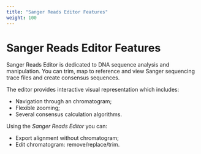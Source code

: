 ```yaml
---
title: "Sanger Reads Editor Features"
weight: 100
---
```



# Sanger Reads Editor Features

Sanger Reads Editor is dedicated to DNA sequence analysis and manipulation. You can trim, map to reference and view Sanger sequencing trace files and create consensus sequences.

The editor provides interactive visual representation which includes:

*   Navigation through an chromatogram;
*   Flexible zooming;
*   Several consensus calculation algorithms.

Using the _Sanger Reads Editor_ you can:

*   Export alignment without chromatogram;
*   Edit chromatogram: remove/replace/trim.
